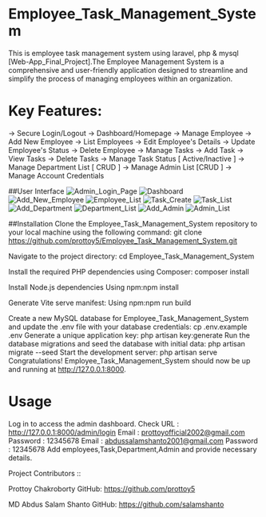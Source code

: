 # Employee_Task_Management_System
This is employee task management system using laravel, php & mysql [Web-App_Final_Project].The Employee Management System is a comprehensive and user-friendly application designed to streamline and simplify the process of managing employees within an organization. 

# Key Features:
-> Secure Login/Logout
-> Dashboard/Homepage
-> Manage Employee
   -> Add New Employee
   -> List Employees
   -> Edit Employee's Details
   -> Update Employee's Status
   -> Delete Employee
-> Manage Tasks
   -> Add Task
   -> View Tasks
   -> Delete Tasks
   -> Manage Task Status [ Active/Inactive ]
-> Manage Department List [ CRUD ]
-> Manage Admin List [CRUD ]
-> Manage Account Credentials

##User Interface
![Admin_Login_Page](https://github.com/user-attachments/assets/f9fea2fd-a62e-408c-9a5f-c8d84ec36eb4)
![Dashboard](https://github.com/user-attachments/assets/295f7238-a6d4-47d8-8d8d-44826c004fe4)
![Add_New_Employee](https://github.com/user-attachments/assets/732455cc-9365-4048-afb9-76cf3c40e3dd)
![Employee_List](https://github.com/user-attachments/assets/fec01951-25ad-47a4-b3a5-c634b55aa6e4)
![Task_Create](https://github.com/user-attachments/assets/d08471ff-a75d-4f0c-8bb7-7956b5accdb9)
![Task_List](https://github.com/user-attachments/assets/3153872f-0b23-4410-bc62-f5541010e87c)
![Add_Department](https://github.com/user-attachments/assets/8fca3a2f-916a-4280-b7e5-f7d09b196c00)
![Department_List](https://github.com/user-attachments/assets/7a4af477-8add-42c8-b4ba-d412fc04a529)
![Add_Admin](https://github.com/user-attachments/assets/7cddf2fb-3dc4-419b-bc2c-fd8683f6a36c)
![Admin_List](https://github.com/user-attachments/assets/6d8a7476-38dd-48b7-897c-ef3b1c97f25c)

##Installation
Clone the Employee_Task_Management_System repository to your local machine using the following command:
git clone https://github.com/prottoy5/Employee_Task_Management_System.git

Navigate to the project directory:
cd Employee_Task_Management_System

Install the required PHP dependencies using Composer:
composer install

Install Node.js dependencies
Using npm:npm install

Generate Vite serve manifest:
Using npm:npm run build

Create a new MySQL database for Employee_Task_Management_System and update the .env file with your database credentials:
cp .env.example .env
Generate a unique application key:
php artisan key:generate
Run the database migrations and seed the database with initial data:
php artisan migrate --seed
Start the development server:
php artisan serve
Congratulations! Employee_Task_Management_System should now be up and running at http://127.0.0.1:8000.

# Usage
Log in to access the admin dashboard.
Check URL : http://127.0.0.1:8000/admin/login
Email  : prottoyofficial2002@gmail.com
Password : 12345678
Email : abdussalamshanto2001@gmail.com
Password : 12345678
Add employees,Task,Department,Admin and provide necessary details.

Project Contributors ::

Prottoy Chakroborty
GitHub: https://github.com/prottoy5

MD Abdus Salam Shanto
GitHub: https://github.com/salamshanto
